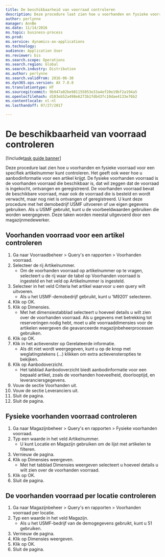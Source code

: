 ```yaml
--- 
title: De beschikbaarheid van voorraad controleren
description: Deze procedure laat zien hoe u voorhanden en fysieke voorraad voor een specifiek artikelnummer kunt controleren.
author: perlynne
manager: AnnBe
ms.date: 11/14/2016
ms.topic: business-process
ms.prod: 
ms.service: dynamics-ax-applications
ms.technology: 
audience: Application User
ms.reviewer: bis
ms.search.scope: Operations
ms.search.region: Global
ms.search.industry: Distribution
ms.author: perlynne
ms.search.validFrom: 2016-06-30
ms.dyn365.ops.version: AX 7.0.0
ms.translationtype: HT
ms.sourcegitcommit: 9b947a02be981155053e33a4ef20e19bf2a194a5
ms.openlocfilehash: d103eb52a498e6273b1fdb43fc10dae4133e76b2
ms.contentlocale: nl-nl
ms.lasthandoff: 07/27/2017

---
```

# De beschikbaarheid van voorraad controleren

[!include[task guide banner](../../includes/task-guide-banner.md)]

Deze procedure laat zien hoe u voorhanden en fysieke voorraad voor een specifiek artikelnummer kunt controleren. Het geeft ook weer hoe u aanbodinformatie voor een artikel krijgt. De fysieke voorhanden voorraad is de voorhanden voorraad die beschikbaar is, dat wil zeggen dat de voorraad is ingekocht, ontvangen en geregistreerd. De voorhanden voorraad bevat de beschikbare voorraad, maar ook de voorraad die is besteld en wordt verwacht, maar nog niet is ontvangen of geregistreerd. U kunt deze procedure met het demobedrijf USMF uitvoeren of uw eigen gegevens gebruiken. Als u USMF gebruikt, kunt u de voorbeeldwaarden gebruiken die worden weergegeven. Deze taken worden meestal uitgevoerd door een magazijnmedewerker.


## Voorhanden voorraad voor een artikel controleren
1. Ga naar Voorraadbeheer > Query's en rapporten > Voorhanden voorraad.
2. Selecteer de rij Artikelnummer.
    * Om de voorhanden voorraad op artikelnummer op te vragen, selecteert u de rij waar de tabel op Voorhanden voorraad is ingesteld en het veld op Artikelnummer is ingesteld.  
3. Selecteer in het veld Criteria het artikel waarvoor u een query wilt uitvoeren.
    * Als u het USMF-demobedrijf gebruikt, kunt u 'M9201' selecteren.  
4. Klik op OK.
5. Klik op Dimensies.
    * Met het dimensiestabblad selecteert u hoeveel details u wilt zien over de voorhanden voorraad. Als u gegevens met betrekking tot reserveringen nodig hebt, moet u alle voorraaddimensies voor de artikelen weergeven die geavanceerde magazijnbeheerprocessen gebruiken.  
6. Klik op OK.
7. Klik in het actievenster op Gerelateerde informatie.
    * Als dit niet wordt weergegeven, kunt u op de knop met weglatingstekens (...) klikken om extra actievensteropties te bekijken.  
8. Klik op Aanbodoverzicht.
    * Het tabblad Aanbodoverzicht biedt aanbodinformatie voor een bepaald artikel, zoals de voorhanden hoeveelheid, doorlooptijd, en leveranciersgegevens.  
9. Vouw de sectie Voorhanden uit.
10. Vouw de sectie Leveranciers uit.
11. Sluit de pagina.
12. Sluit de pagina.

## Fysieke voorhanden voorraad controleren
1. Ga naar Magazijnbeheer > Query's en rapporten > Fysieke voorhanden voorraad.
2. Typ een waarde in het veld Artikelnummer.
    * U kunt Locatie en Magazijn gebruiken om de lijst met artikelen te filteren.  
3. Vernieuw de pagina.
4. Klik op Dimensies weergeven.
    * Met het tabblad Dimensies weergeven selecteert u hoeveel details u wilt zien over de voorhanden voorraad.  
5. Klik op OK.
6. Sluit de pagina.

## De voorhanden voorraad per locatie controleren
1. Ga naar Magazijnbeheer > Query's en rapporten > Voorhanden voorraad per locatie.
2. Typ een waarde in het veld Magazijn.
    * Als u het USMF-bedrijf van de demogegevens gebruikt, kunt u 51 gebruiken.  
3. Vernieuw de pagina.
4. Klik op Dimensies weergeven.
5. Klik op OK.
6. Sluit de pagina.


